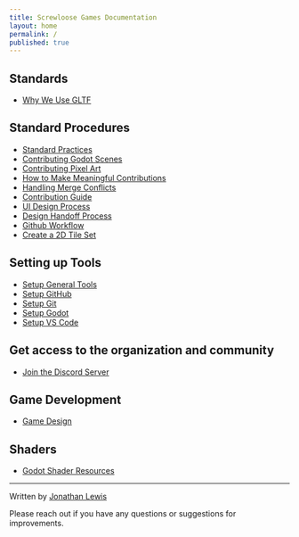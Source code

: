 ```yaml
---
title: Screwloose Games Documentation
layout: home
permalink: /
published: true
---
```


## Standards

- [Why We Use GLTF](./content/why_we_use_gltf.md)

## Standard Procedures

- [Standard Practices](./content/guides/standard-practices/standard-practice.md)
- [Contributing Godot Scenes](./content/guides/contributing_godot_scenes.md)
- [Contributing Pixel Art](./content/guides/contributing_pixel_art.md)
- [How to Make Meaningful Contributions](./content/2024-10-21-how-to-make-meaningful-contributions.md)
- [Handling Merge Conflicts](./content/guides/merge_conflicts/handling_merge_conflicts.md)
- [Contribution Guide](./content/guides/contribution_guide.md)
- [UI Design Process](./content/guides/game_design/ui_design_process.md)
- [Design Handoff Process](content/guides/design-handoff-process.md)
- [Github Workflow](./content/guides/github-workflow.md)
- [Create a 2D Tile Set](./content/guides/2d/create-a-tileset.md)

## Setting up Tools

- [Setup General Tools](./content/guides/tool_setup/setup_general_tools.md)
- [Setup GitHub](./content/guides/setup_github.md)
- [Setup Git](./content/guides/setup_git.md)
- [Setup Godot](./content/guides/setup_godot.md)
- [Setup VS Code](./content/guides/vs_code/setup_vscode.md)

## Get access to the organization and community

- [Join the Discord Server](./content/guides/join_discord.md)

## Game Development

- [Game Design](./content/guides/game_design/game_design.md)

## Shaders
- [Godot Shader Resources](./content/godot_shader_resources.md)

---

Written by [Jonathan Lewis](https://www.linkedin.com/in/jonathan-david-lewis/)

Please reach out if you have any questions or suggestions for improvements.